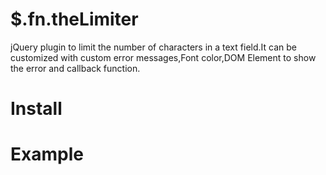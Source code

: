# $.fn.theLimiter



jQuery plugin to limit the number of characters in a text field.It can be customized with custom error messages,Font color,DOM Element to show the error and callback function.


# Install

<script type="text/javascript" src="http://ajax.googleapis.com/ajax/libs/jquery/1.10.1/jquery.min.js" ></script>

<script type="text/javascript" src="Scripts/jquery.CharCount.js" ></script>

# Example




